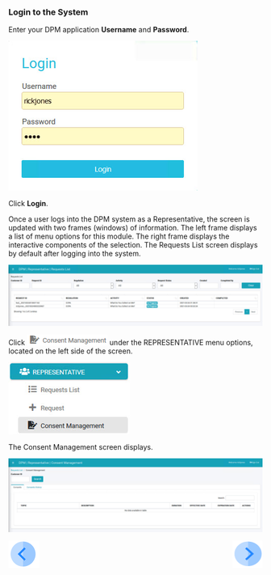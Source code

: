 ### Login to the System

Enter your DPM application **Username** and **Password**.

![image](../images/Customer_Login.jpg)                                  

Click **Login**.

Once a user logs into the DPM system as a Representative, the screen is updated with two frames (windows) of information. The left frame displays a list of menu options for this module. The right frame displays the interactive components of the selection. The Requests List screen displays by default after logging into the system.

![image](../images/08_1_Consent_RepConsent_Landing.jpg)      

Click ![image](../images/08_ICON_ConsentManagement.png) under the REPRESENTATIVE menu options, located on the left side of the screen. 

![image](../images/08_5_Consent_RepConsent_LeftPanel.jpg)    

The Consent Management screen displays.

![image](../images/08_2_Consent_RepConsent_Landing.jpg)     



[![Previous](../images/Previous.png)]( 07_01_Representative_Consent_Tutorial.md)[<img align="right" width="60" height="54" src="../images/Next.png">](07_03_Representative_View_Consents.md)
